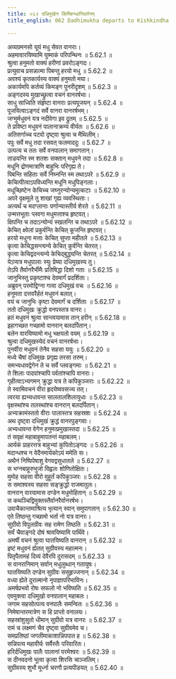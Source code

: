 ```yaml
---
title: ०६२ दधिमुखेन किष्किन्धानिवर्तनम्
title_english: 062 Dadhimukha departs to Kishkindha

---
```



  
अव्यग्रमनसो यूयं मधु सेवत वानराः।  
अहमावारयिष्यामि युष्माकं परिपन्थिनः ॥ 5.62.1 ॥   
श्रुत्वा हनुमतो वाक्यं हरीणां प्रवरोऽङ्गदः।  
प्रत्युवाच प्रसन्नात्मा पिबन्तु हरयो मधु ॥ 5.62.2 ॥   
अवश्यं कृतकार्यस्य वाक्यं हनुमतो मया।  
अकार्यमपि कर्तव्यं किमङ्ग पुनरीदृशम् ॥ 5.62.3 ॥   
अङ्गदस्य मुखाच्छ्रुत्वा वचनं वानरर्षभाः।  
साधु साध्विति संहृष्टा वानराः प्रत्यपूजयन् ॥ 5.62.4 ॥   
पूजयित्वाऽङ्गदं सर्वे वानरा वानरर्षभम्।  
जग्मुर्मधुवनं यत्र नदीवेगा इव द्रुतम् ॥ 5.62.5 ॥   
ते प्रविष्टा मधुवनं पालानाक्रम्य वीर्यतः ॥ 5.62.6 ॥   
अतिसर्गाच्च पटवो दृष्ट्वा श्रुत्वा च मैथिलीम्।  
पपुः सर्वे मधु तदा रसवत् फलमाददुः ॥ 5.62.7 ॥   
उत्पत्य च ततः सर्वे वनपालान् समागतान्।  
ताडयन्ति स्म शतशः सक्तान् मधुवने तदा ॥ 5.62.8 ॥   
मधूनि द्रोणमात्राणि बाहुभिः परिगृह्य ते।  
पिबन्ति सहिताः सर्वे निघ्नन्ति स्म तथाऽपरे ॥ 5.62.9 ॥   
केचित्पीत्वाऽपविध्यन्ति मधूनि मधुपिङ्गलाः।  
मधूच्छिष्टेन केचिच्च जघ्नुरन्योन्यमुत्कटाः ॥ 5.62.10 ॥   
अपरे वृक्षमूले तु शाखां गृह्य व्यवस्थिताः।  
अत्यर्थं च मदग्लानाः पर्णान्यास्तीर्य शेरते ॥ 5.62.11 ॥   
उन्मत्तभूताः प्लवगा मधुमत्ताश्च हृष्टवत्।  
क्षिपन्ति च तदाऽन्योन्यं स्खलन्ति च तथाऽपरे ॥ 5.62.12 ॥   
केचित् क्ष्वेलां प्रकुर्वन्ति केचित् कूजन्ति हृष्टवत्।  
हरयो मधुना मत्ताः केचित् सुप्ता महीतले ॥ 5.62.13 ॥   
कृत्वा केचिद्धसन्त्यन्ये केचित् कुर्वन्ति चेतरत्।  
कृत्वा केचिद्वदन्त्यन्ये केचिद्बुद्ध्यन्ति चेतरत् ॥ 5.62.14 ॥   
येऽप्यत्र मधुपालाः स्युः प्रेष्या दधिमुखस्य तु।  
तेऽपि तैर्वानरैर्भीमैः प्रतिषिद्धा दिशो गताः ॥ 5.62.15 ॥   
जानुभिस्तु प्रकृष्टाश्च देवमार्गं प्रदर्शिताः।  
अब्रुवन् परमोद्विग्ना गत्वा दधिमुखं वचः ॥ 5.62.16 ॥   
हनूमता दत्तवरैर्हतं मधुवनं बलात्।  
वयं च जानुभिः कृष्टा देवमार्गं च दर्शिताः ॥ 5.62.17 ॥   
ततो दधिमुखः क्रुद्धो वनपस्तत्र वानरः।  
हतं मधुवनं श्रुत्वा सान्त्वयामास तान् हरीन् ॥ 5.62.18 ॥   
इहागच्छत गच्छामो वानरान् बलदर्पितान्।  
बलेन वारयिष्यामो मधु भक्षयतो वयम् ॥ 5.62.19 ॥   
श्रुत्वा दधिमुखस्येदं वचनं वानरर्षभाः।  
पुनर्वीरा मधुवनं तेनैव सहसा ययुः ॥ 5.62.20 ॥   
मध्ये चैषां दधिमुखः प्रगृह्य तरसा तरुम्।  
समभ्यधावद्वेगेन ते च सर्वे प्लवङ्गमाः ॥ 5.62.21 ॥   
ते शिलाः पादपांश्चापि पर्वतांश्चापि वानराः।  
गृहीत्वाऽभ्यगमन् क्रुद्धा यत्र ते कपिकुञ्जराः ॥ 5.62.22 ॥   
ते स्वामिवचनं वीरा हृदयेष्ववसज्य तत्।  
त्वरया ह्यभ्यधावन्त सालतालशिलायुधाः ॥ 5.62.23 ॥   
वृक्षस्थांश्च तलस्थांश्च वानरान् बलदर्पितान्।  
अभ्यक्रामंस्ततो वीराः पालास्तत्र सहस्रशः ॥ 5.62.24 ॥   
अथ दृष्ट्वा दधिमुखं क्रुद्धं वानरपुङ्गवाः।  
अभ्यधावन्त वेगेन हनुमत्प्रमुखास्तदा ॥ 5.62.25 ॥   
तं सवृक्षं महाबाहुमापतन्तं महाबलम्।  
आर्यकं प्राहरत्तत्र बाहुभ्यां कुपितोऽङ्गदः ॥ 5.62.26 ॥   
मदान्धश्च न वेदैनमार्यकोऽयं ममेति सः।  
अथैनं निष्पिपेषाशु वेगवद्वसुधातले ॥ 5.62.27 ॥   
स भग्नबाहूरुभुजो विह्वलः शोणितोक्षितः।  
मुमोह सहसा वीरो मुहूर्तं कपिकुञ्जरः ॥ 5.62.28 ॥   
स समाश्वस्य सहसा सङ्क्रुद्धो राजमातुलः।  
वानरान् वारयामास दण्डेन मधुमोहितान् ॥ 5.62.29 ॥   
स कथञ्चिद्विमुक्तस्तैर्वानरैर्वानरर्षभः।  
उवाचैकान्तमाश्रित्य भृत्यान् स्वान् समुपागतान् ॥ 5.62.30 ॥   
एते तिष्ठन्तु गच्छामो भर्ता नो यत्र वानरः।  
सुग्रीवो विपुलग्रीवः सह रामेण तिष्ठति ॥ 5.62.31 ॥   
सर्वं चैवाङ्गदे दोषं श्रावयिष्यामि पार्थिवे।  
अमर्षी वचनं श्रुत्वा घातयिष्यति वानरान् ॥ 5.62.32 ॥   
इष्टं मधुवनं ह्येतत् सुग्रीवस्य महात्मनः।  
पितृपैतामहं दिव्यं देवैरपि दुरासदम् ॥ 5.62.33 ॥   
स वानरानिमान् सर्वान् मधुलुब्धान् गतायुषः।  
घातयिष्यति दण्डेन सुग्रीवः ससुहृज्जनान् ॥ 5.62.34 ॥   
वध्या ह्येते दुरात्मानो नृपाज्ञापरिभाविनः।  
अमर्षप्रभवो रोषः सफलो नो भविष्यति ॥ 5.62.35 ॥   
एवमुक्त्वा दधिमुखो वनपालान् महाबलः।  
जगाम सहसोत्पत्य वनपालैः समन्वितः ॥ 5.62.36 ॥   
निमेषान्तरमात्रेण स हि प्राप्तो वनालयः।  
सहस्रांशुसुतो धीमान् सुग्रीवो यत्र वानरः ॥ 5.62.37 ॥   
रामं च लक्ष्मणं चैव दृष्ट्वा सुग्रीवमेव च।  
समप्रतिष्ठां जगतीमाकाशान्निपपात ह ॥ 5.62.38 ॥   
सन्निपत्य महावीर्यः सर्वैस्तैः परिवारितः।  
हरिर्दधिमुखः पालैः पालानां परमेश्वरः ॥ 5.62.39 ॥   
स दीनवदनो भूत्वा कृत्वा शिरसि चाञ्जलिम्।  
सुग्रीवस्य शुभौ मूर्ध्ना चरणौ प्रत्यपीडयत् ॥ 5.62.40 ॥   